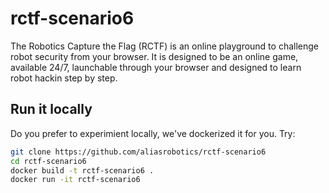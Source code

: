 # rctf-scenario6


The Robotics Capture the Flag (RCTF) is an online playground to challenge robot security from your browser. It is designed to be an online game, available 24/7, launchable through your browser and designed to learn robot hackin
step by step.

## Run it locally

Do you prefer to experimient locally, we've dockerized it for you. Try:

```bash
git clone https://github.com/aliasrobotics/rctf-scenario6
cd rctf-scenario6
docker build -t rctf-scenario6 .
docker run -it rctf-scenario6
```
